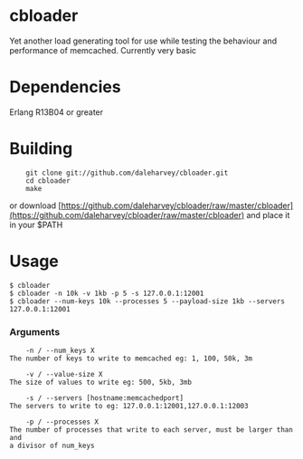 cbloader
=======

Yet another load generating tool for use while testing the behaviour and performance of memcached. Currently very basic

Dependencies
============

Erlang R13B04 or greater

Building
========

        git clone git://github.com/daleharvey/cbloader.git
        cd cbloader
        make

or download [https://github.com/daleharvey/cbloader/raw/master/cbloader](https://github.com/daleharvey/cbloader/raw/master/cbloader) and place it in your $PATH

Usage
=====

    $ cbloader
    $ cbloader -n 10k -v 1kb -p 5 -s 127.0.0.1:12001
    $ cbloader --num-keys 10k --processes 5 --payload-size 1kb --servers 127.0.0.1:12001

### Arguments

        -n / --num_keys X
    The number of keys to write to memcached eg: 1, 100, 50k, 3m

        -v / --value-size X
    The size of values to write eg: 500, 5kb, 3mb

        -s / --servers [hostname:memcachedport]
    The servers to write to eg: 127.0.0.1:12001,127.0.0.1:12003

        -p / --processes X
    The number of processes that write to each server, must be larger than and
    a divisor of num_keys
